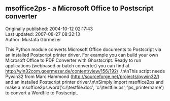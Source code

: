 ## msoffice2ps - a Microsoft Office to Postscript converter  
Originally published: 2004-10-12 02:17:43  
Last updated: 2007-08-27 08:32:13  
Author: Mustafa Görmezer  
  
This Python module converts Microsoft Office documents to Postscript via an installed Postscript printer driver. For example you can build your own Microsoft Office to PDF Converter with Ghostscript. Ready to run applications (webbased or batch converter) you can find at http://win32com.goermezer.de/content/view/156/192/ .\n\nThis script needs Pywin32 from Marc Hammond (http://sourceforge.net/projects/pywin32/) and an installed Postscript printer driver.\n\nSimply import msoffice2ps and make a msoffice2ps.word('c:\\\\testfile.doc', 'c:\\\\testfile.ps', 'ps_printername') to convert a Wordfile to Postscript.